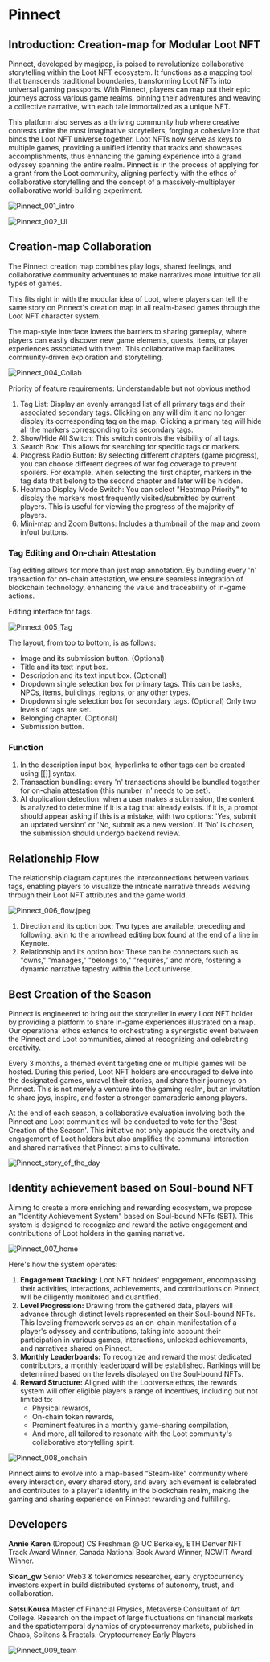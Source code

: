 # Pinnect

## Introduction: Creation-map for Modular Loot NFT

Pinnect, developed by magipop, is poised to revolutionize collaborative storytelling within the Loot NFT ecosystem. It functions as a mapping tool that transcends traditional boundaries, transforming Loot NFTs into universal gaming passports. With Pinnect, players can map out their epic journeys across various game realms, pinning their adventures and weaving a collective narrative, with each tale immortalized as a unique NFT.

This platform also serves as a thriving community hub where creative contests unite the most imaginative storytellers, forging a cohesive lore that binds the Loot NFT universe together. Loot NFTs now serve as keys to multiple games, providing a unified identity that tracks and showcases accomplishments, thus enhancing the gaming experience into a grand odyssey spanning the entire realm. Pinnect is in the process of applying for a grant from the Loot community, aligning perfectly with the ethos of collaborative storytelling and the concept of a massively-multiplayer collaborative world-building experiment.

![Pinnect_001_intro](/images/Pinnect_001_intro.png)

![Pinnect_002_UI](/images/Pinnect_002_UI.jpeg)

## Creation-map Collaboration

The Pinnect creation map combines play logs, shared feelings, and collaborative community adventures to make narratives more intuitive for all types of games.

This fits right in with the modular idea of Loot, where players can tell the same story on Pinnect's creation map in all realm-based games through the Loot NFT character system.

The map-style interface lowers the barriers to sharing gameplay, where players can easily discover new game elements, quests, items, or player experiences associated with them. This collaborative map facilitates community-driven exploration and storytelling.

![Pinnect_004_Collab](/images/Pinnect_004_Collab.jpeg)

Priority of feature requirements: Understandable but not obvious method
1. Tag List: Display an evenly arranged list of all primary tags and their associated secondary tags. Clicking on any will dim it and no longer display its corresponding tag on the map. Clicking a primary tag will hide all the markers corresponding to its secondary tags.
2. Show/Hide All Switch: This switch controls the visibility of all tags.
3. Search Box: This allows for searching for specific tags or markers.
4. Progress Radio Button: By selecting different chapters (game progress), you can choose different degrees of war fog coverage to prevent spoilers. For example, when selecting the first chapter, markers in the tag data that belong to the second chapter and later will be hidden.
5. Heatmap Display Mode Switch: You can select "Heatmap Priority" to display the markers most frequently visited/submitted by current players. This is useful for viewing the progress of the majority of players.
6. Mini-map and Zoom Buttons: Includes a thumbnail of the map and zoom in/out buttons.

### Tag Editing and On-chain Attestation

Tag editing allows for more than just map annotation. By bundling every 'n' transaction for on-chain attestation, we ensure seamless integration of blockchain technology, enhancing the value and traceability of in-game actions.

Editing interface for tags.

![Pinnect_005_Tag](/images/Pinnect_005_Tag.png)

The layout, from top to bottom, is as follows:
- Image and its submission button. (Optional)
- Title and its text input box.
- Description and its text input box. (Optional)
- Dropdown single selection box for primary tags.
  This can be tasks, NPCs, items, buildings, regions, or any other types.
- Dropdown single selection box for secondary tags. (Optional)
  Only two levels of tags are set.
- Belonging chapter. (Optional)
- Submission button.

### Function
1. In the description input box, hyperlinks to other tags can be created using [[]] syntax.
2. Transaction bundling: every 'n' transactions should be bundled together for on-chain attestation (this number 'n' needs to be set).
3. AI duplication detection: when a user makes a submission, the content is analyzed to determine if it is a tag that already exists. If it is, a prompt should appear asking if this is a mistake, with two options: 'Yes, submit an updated version' or 'No, submit as a new version'. If 'No' is chosen, the submission should undergo backend review.

## Relationship Flow
The relationship diagram captures the interconnections between various tags, enabling players to visualize the intricate narrative threads weaving through their Loot NFT attributes and the game world.

![Pinnect_006_flow.jpeg](/images/Pinnect_006_flow.jpeg)

1. Direction and its option box: Two types are available, preceding and following, akin to the arrowhead editing box found at the end of a line in Keynote.
2. Relationship and its option box: These can be connectors such as "owns," "manages," "belongs to," "requires," and more, fostering a dynamic narrative tapestry within the Loot universe.

## Best Creation of the Season

Pinnect is engineered to bring out the storyteller in every Loot NFT holder by providing a platform to share in-game experiences illustrated on a map. Our operational ethos extends to orchestrating a synergistic event between the Pinnect and Loot communities, aimed at recognizing and celebrating creativity.

Every 3 months, a themed event targeting one or multiple games will be hosted. During this period, Loot NFT holders are encouraged to delve into the designated games, unravel their stories, and share their journeys on Pinnect. This is not merely a venture into the gaming realm, but an invitation to share joys, inspire, and foster a stronger camaraderie among players.

At the end of each season, a collaborative evaluation involving both the Pinnect and Loot communities will be conducted to vote for the 'Best Creation of the Season'. This initiative not only applauds the creativity and engagement of Loot holders but also amplifies the communal interaction and shared narratives that Pinnect aims to cultivate.

![Pinnect_story_of_the_day](/images/Pinnect_story_of_the_day.png)

## Identity achievement based on Soul-bound NFT

Aiming to create a more enriching and rewarding ecosystem, we propose an "Identity Achievement System" based on Soul-bound NFTs (SBT). This system is designed to recognize and reward the active engagement and contributions of Loot holders in the gaming narrative.

![Pinnect_007_home](/images/Pinnect_007_home.png)

Here's how the system operates:

1. **Engagement Tracking:** Loot NFT holders' engagement, encompassing their activities, interactions, achievements, and contributions on Pinnect, will be diligently monitored and quantified.
2. **Level Progression:** Drawing from the gathered data, players will advance through distinct levels represented on their Soul-bound NFTs. This leveling framework serves as an on-chain manifestation of a player's odyssey and contributions, taking into account their participation in various games, interactions, unlocked achievements, and narratives shared on Pinnect.
3. **Monthly Leaderboards:** To recognize and reward the most dedicated contributors, a monthly leaderboard will be established. Rankings will be determined based on the levels displayed on the Soul-bound NFTs.
4. **Reward Structure:** Aligned with the Lootverse ethos, the rewards system will offer eligible players a range of incentives, including but not limited to:
    - Physical rewards,
    - On-chain token rewards,
    - Prominent features in a monthly game-sharing compilation,
    - And more, all tailored to resonate with the Loot community's collaborative storytelling spirit.

![Pinnect_008_onchain](/images/Pinnect_008_onchain.jpeg)

Pinnect aims to evolve into a map-based “Steam-like” community where every interaction, every shared story, and every achievement is celebrated and contributes to a player's identity in the blockchain realm, making the gaming and sharing experience on Pinnect rewarding and fulfilling.

## Developers
**Annie Karen**
(Dropout) CS Freshman @ UC Berkeley, ETH Denver NFT Track Award Winner, Canada National Book Award Winner, NCWIT Award Winner.

**Sloan_gw**
Senior Web3 & tokenomics researcher, early cryptocurrency investors expert in build distributed systems of autonomy, trust, and collaboration.

**SetsuKousa**
Master of Financial Physics, Metaverse Consultant of Art College. Research on the impact of large fluctuations on financial markets and the spatiotemporal dynamics of cryptocurrency markets, published in Chaos, Solitons & Fractals. Cryptocurrency Early Players

![Pinnect_009_team](/images/Pinnect_009_annie.jpeg)